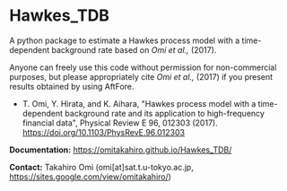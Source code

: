 # Hawkes_TDB
A python package to estimate a Hawkes process model with a time-dependent background rate based on *Omi et al.,* (2017). 

Anyone can freely use this code without permission for non-commercial purposes, but please appropriately cite *Omi et al.,* (2017) if you present results obtained by using AftFore.

  - T. Omi, Y. Hirata, and K. Aihara, "Hawkes process model with a time-dependent background rate and its application to high-frequency financial data", Physical Review E 96, 012303 (2017). https://doi.org/10.1103/PhysRevE.96.012303

**Documentation:** https://omitakahiro.github.io/Hawkes_TDB/

**Contact:** Takahiro Omi (omi[at]sat.t.u-tokyo.ac.jp, https://sites.google.com/view/omitakahiro/)
